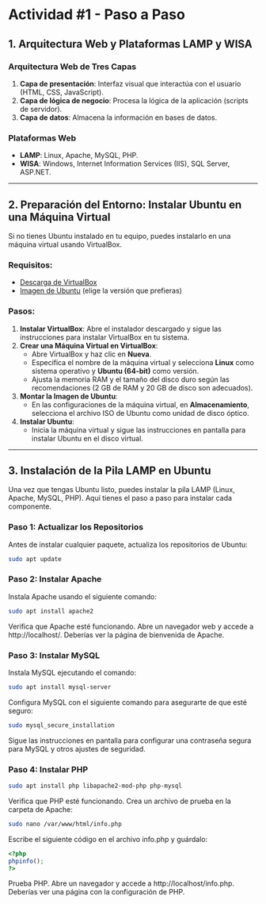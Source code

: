 # Actividad #1 - Paso a Paso

## 1. Arquitectura Web y Plataformas LAMP y WISA

### Arquitectura Web de Tres Capas
1. **Capa de presentación**: Interfaz visual que interactúa con el usuario (HTML, CSS, JavaScript).
2. **Capa de lógica de negocio**: Procesa la lógica de la aplicación (scripts de servidor).
3. **Capa de datos**: Almacena la información en bases de datos.

### Plataformas Web
- **LAMP**: Linux, Apache, MySQL, PHP.
- **WISA**: Windows, Internet Information Services (IIS), SQL Server, ASP.NET.

---

## 2. Preparación del Entorno: Instalar Ubuntu en una Máquina Virtual

Si no tienes Ubuntu instalado en tu equipo, puedes instalarlo en una máquina virtual usando VirtualBox.

### Requisitos:
- [Descarga de VirtualBox](https://www.virtualbox.org/wiki/Downloads)
- [Imagen de Ubuntu](https://ubuntu.com/download/desktop) (elige la versión que prefieras)

### Pasos:
1. **Instalar VirtualBox**: Abre el instalador descargado y sigue las instrucciones para instalar VirtualBox en tu sistema.
2. **Crear una Máquina Virtual en VirtualBox**:
   - Abre VirtualBox y haz clic en **Nueva**.
   - Especifica el nombre de la máquina virtual y selecciona **Linux** como sistema operativo y **Ubuntu (64-bit)** como versión.
   - Ajusta la memoria RAM y el tamaño del disco duro según las recomendaciones (2 GB de RAM y 20 GB de disco son adecuados).
3. **Montar la Imagen de Ubuntu**:
   - En las configuraciones de la máquina virtual, en **Almacenamiento**, selecciona el archivo ISO de Ubuntu como unidad de disco óptico.
4. **Instalar Ubuntu**:
   - Inicia la máquina virtual y sigue las instrucciones en pantalla para instalar Ubuntu en el disco virtual.

---

## 3. Instalación de la Pila LAMP en Ubuntu

Una vez que tengas Ubuntu listo, puedes instalar la pila LAMP (Linux, Apache, MySQL, PHP). Aquí tienes el paso a paso para instalar cada componente.

### Paso 1: Actualizar los Repositorios
Antes de instalar cualquier paquete, actualiza los repositorios de Ubuntu:

```bash
sudo apt update
```

### Paso 2: Instalar Apache

Instala Apache usando el siguiente comando:

```bash
sudo apt install apache2
```

Verifica que Apache esté funcionando. Abre un navegador web y accede a http://localhost/. Deberías ver la página de bienvenida de Apache.

### Paso 3: Instalar MySQL

Instala MySQL ejecutando el comando:

```bash
sudo apt install mysql-server
```

Configura MySQL con el siguiente comando para asegurarte de que esté seguro:

```bash
sudo mysql_secure_installation
```

Sigue las instrucciones en pantalla para configurar una contraseña segura para MySQL y otros ajustes de seguridad.

### Paso 4: Instalar PHP

```bash
sudo apt install php libapache2-mod-php php-mysql
```

Verifica que PHP esté funcionando. Crea un archivo de prueba en la carpeta de Apache:

```bash
sudo nano /var/www/html/info.php
```

Escribe el siguiente código en el archivo info.php y guárdalo:

```php
<?php
phpinfo();
?>
```

Prueba PHP. Abre un navegador y accede a http://localhost/info.php. Deberías ver una página con la configuración de PHP.
